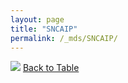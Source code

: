 ```yaml
---
layout: page
title: "SNCAIP"
permalink: /_mds/SNCAIP/
---
```


![](../../alns_9.28.22/aln_5HSAA101881_0.994.png?raw=true
)
[Back to Table](../../display)
